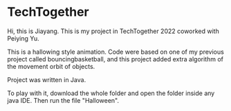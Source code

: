 # TechTogether

Hi, this is Jiayang. This is my project in TechTogether 2022 coworked with Peiying Yu.

This is a hallowing style animation. Code were based on one of my previous project called bouncingbasketball, and this project added extra algorithm of the movement
orbit of objects.

Project was written in Java.

To play with it, download the whole folder and open the folder inside any java IDE. Then run the file "Halloween".
